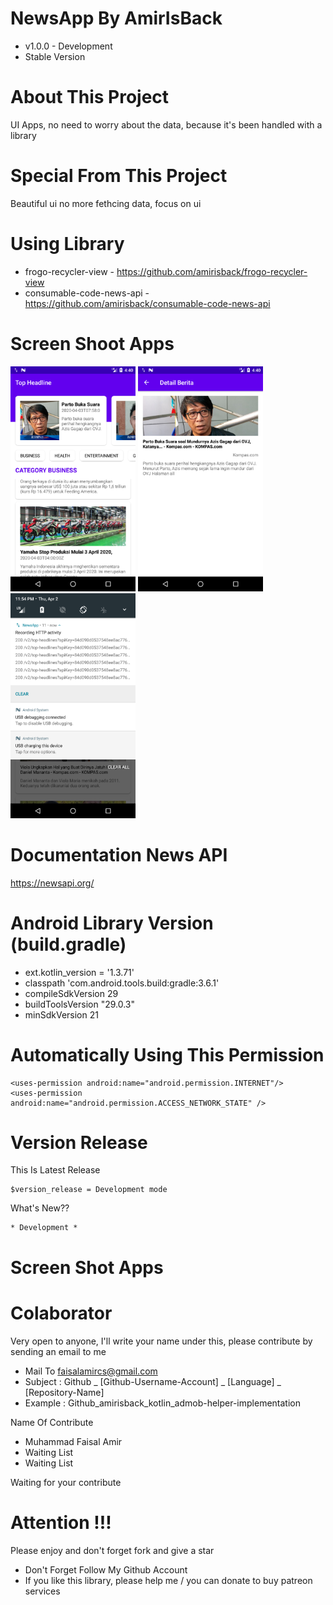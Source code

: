 # NewsApp By AmirIsBack
- v1.0.0 - Development
- Stable Version

# About This Project
UI Apps, no need to worry about the data, because it's been handled with a library

# Special From This Project
Beautiful ui no more fethcing data, focus on ui

# Using Library
- frogo-recycler-view - https://github.com/amirisback/frogo-recycler-view    
- consumable-code-news-api - https://github.com/amirisback/consumable-code-news-api

# Screen Shoot Apps
<span align="center"><img width="200px" height="360px" src="docs/image/ss_app.png"></span>
<span align="center"><img width="200px" height="360px" src="docs/image/ss_detail.png"></span>
<span align="center"><img width="200px" height="360px" src="docs/image/ss_api.png"></span>

# Documentation News API
https://newsapi.org/

# Android Library Version (build.gradle)
- ext.kotlin_version = '1.3.71'
- classpath 'com.android.tools.build:gradle:3.6.1'
- compileSdkVersion 29
- buildToolsVersion "29.0.3"
- minSdkVersion 21

# Automatically Using This Permission
    
    <uses-permission android:name="android.permission.INTERNET"/>
    <uses-permission android:name="android.permission.ACCESS_NETWORK_STATE" />


# Version Release
This Is Latest Release

    $version_release = Development mode

What's New??

    * Development *


# Screen Shot Apps

# Colaborator
Very open to anyone, I'll write your name under this, please contribute by sending an email to me

- Mail To faisalamircs@gmail.com
- Subject : Github _ [Github-Username-Account] _ [Language] _ [Repository-Name]
- Example : Github_amirisback_kotlin_admob-helper-implementation

Name Of Contribute
- Muhammad Faisal Amir
- Waiting List
- Waiting List

Waiting for your contribute

# Attention !!!
Please enjoy and don't forget fork and give a star
- Don't Forget Follow My Github Account
- If you like this library, please help me / you can donate to buy patreon services
